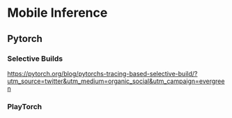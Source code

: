 # Mobile Inference




## Pytorch

### Selective Builds

https://pytorch.org/blog/pytorchs-tracing-based-selective-build/?utm_source=twitter&utm_medium=organic_social&utm_campaign=evergreen


### PlayTorch